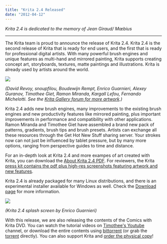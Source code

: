 ```yaml
---
title: "Krita 2.4 Released"
date: "2012-04-12"
---
```


_Krita 2.4 is dedicated to the memory of Jean Giraud/ Mœbius_

* * *

The Krita team is proud to announce the release of Krita 2.4. Krita 2.4 is the second release of Krita that is ready for end users, and the first that is ready for professional digital artists. With many powerful brush engines and unique features as multi-hand and mirrored painting, Krita supports creating concept art, storyboards, textures, matte paintings and illustrations. Krita is already used by artists around the world.

![](../images/example_grid_sm.jpg)

_(David Revoy, snoupfilou, Boudewijn Rempt, Enrico Guarnieri, Alexey Guranov, Timothee Giet, Ramon Miranda, Kargall Lefou, Fernando Michelotti. See the [Krita Gallery forum for more artwork](http://forum.kde.org/viewforum.php?f=138).)_

Krita 2.4 adds new brush engines, many improvements to the existing brush engines and new productivity features like mirrored painting, plus important improvements in performance and compatibility with other applications. Ramon Miranda and Timothee Giet have assembled a brand new pack of patterns, gradients, brush tips and brush presets. Artists can exchange all these resources through the Get Hot New Stuff sharing server. Your strokes now can not just be influenced by tablet pressure, but by many more options, ranging from perspective guides to time and distance.

For an in-depth look at Krita 2.4 and more exampes of art created with Krita, you can download the [About Krita 2.4 PDF](https://krita.org/wp-content/uploads/2012/04/about-krita-2-4.pdf). For reviewers, the Krita [press kit contains the pdf plus high-res screenshots featuring artwork and new features](http://www.valdyas.org/~boud/about-krita-2-4.zip).

Krita 2.4 is already packaged for many Linux distributions, and there is an experimental installer available for Windows as well. Check the [Download page](http://krita.org/download "Download Krita!") for more information.

![](../images/splash_screen.png)

 _(Krita 2.4 splash screen by Enrico Guarnieri)_

With this release, we are also releasing the contents of the Comics with Krita DVD. You can watch the tutorial videos on [Timothee's Youtube](http://www.youtube.com/user/Animtim?feature=watch) channel, or download the entire contents using [bittorrent](http://www.freetorrent.fr/index.php?page=torrent-details&id=242cb55a12c72c596895695d525f8da44c52fbbc) (or grab the [torrent](http://www.freetorrent.fr/download.php?id=242cb55a12c72c596895695d525f8da44c52fbbc&f=Comics%20with%20Krita.torrent) directly). You can also support Krita and [order the physical copy](http://krita.org/component/content/article/1-krita-informations/104-training-dvd-01-comics-with-krita)!

